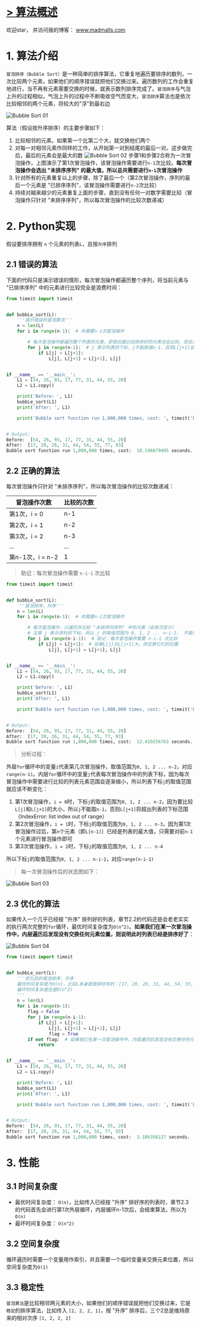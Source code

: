 # [> 算法概述](http://www.madmalls.com/blog/post/bubble-sort-algorithm/)

欢迎star， 并访问我的博客： www.madmalls.com


# 1. 算法介绍

`冒泡排序（Bubble Sort）`是一种简单的排序算法，它重复地遍历要排序的数列，一次比较两个元素，如果他们的顺序错误就把他们交换过来。遍历数列的工作会重复地进行，当不再有元素需要交换的时候，就表示数列排序完成了。`冒泡排序`与气泡上升的过程相似，气泡上升的过程中不断吸收空气而变大，`冒泡排序`算法也是依次比较相邻的两个元素，将较大的"浮"到最右边

![Bubble Sort 01](http://www.madmalls.com/admin/medias/uploaded/bubble-sort-01-04dbc2bc.gif)

算法（假设按升序排序）的主要步骤如下：

1. 比较相邻的元素。如果第一个比第二个大，就交换他们两个
2. 对每一对相邻元素作同样的工作，从开始第一对到结尾的最后一对。这步做完后，最后的元素会是最大的数
  ![Bubble Sort 02](http://www.madmalls.com/admin/medias/uploaded/bubble-sort-02-16b298ef.jpg)
  步骤1和步骤2合称为一次冒泡操作，上图演示了第1次冒泡操作，该冒泡操作需要进行`n-1`次比较。**每次冒泡操作会选出 "未排序序列" 的最大值，所以总共需要进行`n-1`次冒泡操作**
3. 针对所有的元素重复以上的步骤，除了最后一个（第2次冒泡操作，序列的最后一个元素是 "已排序序列"，该冒泡操作需要进行`n-2`次比较）
4. 持续对越来越少的元素重复上面的步骤，直到没有任何一对数字需要比较（冒泡操作只针对 "未排序序列"，所以每次冒泡操作的比较次数递减）


# 2. Python实现

假设要排序拥有 `n` 个元素的列表`L`，且按`升序`排列

## 2.1 错误的算法

下面的代码只是演示错误的情形，每次冒泡操作都遍历整个序列，将当前元素与 "已排序序列" 中的元素进行比较完全是浪费时间：

```python
from timeit import timeit


def bubbLe_sort(L):
    '''演示错误的冒泡算法'''
    n = len(L)
    for i in range(n-1):  # 共需要n-1次冒泡操作

        # 每次冒泡操作都遍历整个列表的元素，即使后面已经排序好的元素也会比较，完全是在浪费时间
        for j in range(n-1):  # j 表示列表的下标，j不能取值n-1，否则L[j+1]会下标越界
            if L[j] > L[j+1]:
                L[j], L[j+1] = L[j+1], L[j]


if __name__ == '__main__':
    L1 = [54, 26, 93, 17, 77, 31, 44, 55, 20]
    L2 = L1.copy()

    print('Before: ', L1)
    bubbLe_sort(L1)
    print('After: ', L1)

    print('Bubble sort function run 1,000,000 times, cost: ', timeit('bubbLe_sort(L2)', 'from __main__ import bubbLe_sort, L2'), 'seconds.')


# Output:
Before:  [54, 26, 93, 17, 77, 31, 44, 55, 20]
After:  [17, 20, 26, 31, 44, 54, 55, 77, 93]
Bubble sort function run 1,000,000 times, cost:  18.196879405 seconds.
```

## 2.2 正确的算法 

每次冒泡操作只针对 "未排序序列"，所以每次冒泡操作的比较次数递减：

| 冒泡操作次数 | 比较的次数 |
| ------------- | ---------------------- |
| 第1次，i = 0   | n-1                    |
| 第2次，i = 1 | n-2                    |
| 第3次，i = 2 | n-3                    |
| ...           | ...                    |
| 第n-1次，i = n-2 | 1                      |

> 助记：每次冒泡操作需要 `n-i-1` 次比较

```python
from timeit import timeit


def bubbLe_sort(L):
    '''冒泡排序，升序'''
    n = len(L)
    for i in range(n-1):  # 共需要n-1次冒泡操作

        # 每次冒泡操作，只遍历并比较 "未排序的序列" 中的元素（会依次变少）
        # 注意 j 表示序列的下标，所以 j 的取值范围为 0, 1, 2 ... n-i-2， 不能取n-i-1，否则后续L[j+1]会下标越界
        for j in range(n-i-1):  # 助记：每次冒泡操作需要 n-i-1 次比较
            if L[j] > L[j+1]:  # 如果L[j]比L[j+1]大，则交换它们的位置
                L[j], L[j+1] = L[j+1], L[j]


if __name__ == '__main__':
    L1 = [54, 26, 93, 17, 77, 31, 44, 55, 20]
    L2 = L1.copy()

    print('Before: ', L1)
    bubbLe_sort(L1)
    print('After: ', L1)

    print('Bubble sort function run 1,000,000 times, cost: ', timeit('bubbLe_sort(L2)', 'from __main__ import bubbLe_sort, L2'), 'seconds.')


# Output:
Before:  [54, 26, 93, 17, 77, 31, 44, 55, 20]
After:  [17, 20, 26, 31, 44, 54, 55, 77, 93]
Bubble sort function run 1,000,000 times, cost:  12.419256763 seconds.
```

> 分析过程：

外层`for`循环中的变量`i`代表第几次冒泡操作，取值范围为`0, 1, 2 ... n-2`，对应`range(n-1)`。内层`for`循环中的变量`j`代表每次冒泡操作中的列表下标，因为每次冒泡操作中需要进行比较的列表元素范围会逐渐缩小，所以列表下标`j`的取值范围就应该不断变化：

1. 第1次冒泡操作，`i = 0`时，下标`j`的取值范围为`0, 1, 2 ... n-2`，因为要比较`L[j]`和`L[j+1]`的大小，所以`j`不能取`n-1`，否则`L[j+1]`将超出列表的下标范围（IndexError: list index out of range）
2. 第2次冒泡操作，`i = 1`时，下标`j`的取值范围为`0, 1, 2 ... n-3`，因为第1次冒泡操作过后，第`n`个元素（即`L[n-1]`）已经是列表的最大值，只需要对前`n-1`个元素进行冒泡操作即可
3. 第3次冒泡操作，`i = 2`时，下标`j`的取值范围为`0, 1, 2 ... n-4`

所以下标`j`的取值范围为`0, 1, 2 ... n-i-2`，对应`range(n-i-1)`

> 每一次冒泡操作后的状态图如下：

![Bubble Sort 03](http://www.madmalls.com/admin/medias/uploaded/bubble-sort-03-9155102c.jpg)

## 2.3 优化的算法

如果传入一个几乎已经按 "升序" 排列好的列表，章节2.2的代码还是会老老实实的执行两次完整的`for`循环，最优时间复杂度为`O(n^2)`。**如果我们在某一次冒泡操作中，内层遍历后发现没有交换任何元素位置，则说明此时列表已经是排序好了**：

![Bubble Sort 04](http://www.madmalls.com/admin/medias/uploaded/bubble-sort-04-adca27a4.jpg)

```python
from timeit import timeit


def bubbLe_sort(L):
    '''优化后的冒泡排序，升序
    最优时间复杂度为O(n)，比如L本身就是排好序的：[17, 20, 26, 31, 44, 54, 55, 77, 93]
    最坏时间复杂度还是O(n^2)
    '''
    n = len(L)
    for i in range(n-1):
        flag = False
        for j in range(n-i-1):
            if L[j] > L[j+1]:
                L[j], L[j+1] = L[j+1], L[j]
                flag = True
        if not flag:  # 如果我们在某一次冒泡操作中，内层遍历后发现没有交换任何元素位置，则说明此时列表已经是排序好了
            return


if __name__ == '__main__':
    L1 = [54, 26, 93, 17, 77, 31, 44, 55, 20]
    L2 = L1.copy()

    print('Before: ', L1)
    bubbLe_sort(L1)
    print('After: ', L1)

    print('Bubble sort function run 1,000,000 times, cost: ', timeit('bubbLe_sort(L2)', 'from __main__ import bubbLe_sort, L2'), 'seconds.')


# Output:
Before:  [54, 26, 93, 17, 77, 31, 44, 55, 20]
After:  [17, 20, 26, 31, 44, 54, 55, 77, 93]
Bubble sort function run 1,000,000 times, cost:  3.106356137 seconds.
```

# 3. 性能

## 3.1 时间复杂度

- 最优时间复杂度： `O(n)`，比如传入已经按 "升序" 排好序的列表时，章节2.3的代码首先会进行第1次外层循环，内层循环n-1次后，会结束算法，所以为`O(n)`
- 最坏时间复杂度： `O(n^2)`

## 3.2 空间复杂度

循环遍历时需要一个变量用作索引，并且需要一个临时变量来交换元素位置，所以空间复杂度为`O(1)`

## 3.3 稳定性

`冒泡算法`是比较相邻两元素的大小，如果他们的顺序错误就把他们交换过来，它是`稳定`的排序算法，比如传入 `[2, 2, 2, 1]`，按 "升序" 排序后，三个2总是维持原来的相对次序 `[1, 2, 2, 2]`
